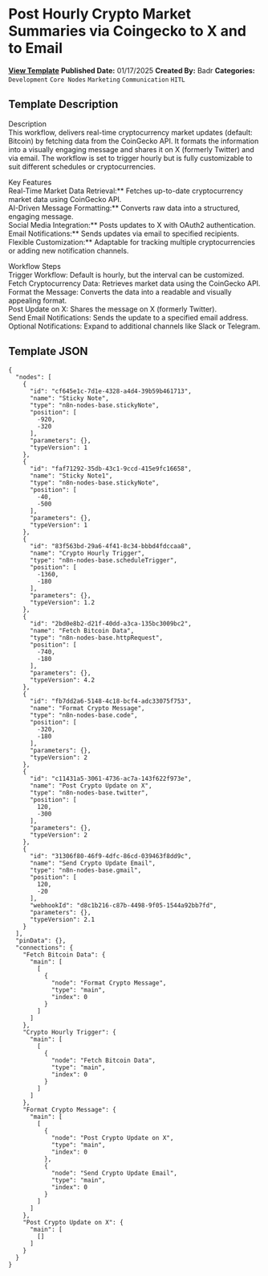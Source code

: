 # Post Hourly Crypto Market Summaries via Coingecko to X and to Email

**[View Template](https://n8n.io/workflows/2746-/)**  **Published Date:** 01/17/2025  **Created By:** Badr  **Categories:** `Development` `Core Nodes` `Marketing` `Communication` `HITL`  

## Template Description

Description  
This workflow, delivers real-time cryptocurrency market updates (default: Bitcoin) by fetching data from the CoinGecko API. It formats the information into a visually engaging message and shares it on X (formerly Twitter) and via email. The workflow is set to trigger hourly but is fully customizable to suit different schedules or cryptocurrencies.

Key Features  
Real-Time Market Data Retrieval:** Fetches up-to-date cryptocurrency market data using CoinGecko API.  
AI-Driven Message Formatting:** Converts raw data into a structured, engaging message.  
Social Media Integration:** Posts updates to X with OAuth2 authentication.  
Email Notifications:** Sends updates via email to specified recipients.  
Flexible Customization:** Adaptable for tracking multiple cryptocurrencies or adding new notification channels.  

Workflow Steps  
Trigger Workflow: Default is hourly, but the interval can be customized.  
Fetch Cryptocurrency Data: Retrieves market data using the CoinGecko API.  
Format the Message: Converts the data into a readable and visually appealing format.  
Post Update on X: Shares the message on X (formerly Twitter).  
Send Email Notifications: Sends the update to a specified email address.  
Optional Notifications: Expand to additional channels like Slack or Telegram.

## Template JSON

```
{
  "nodes": [
    {
      "id": "cf645e1c-7d1e-4328-a4d4-39b59b461713",
      "name": "Sticky Note",
      "type": "n8n-nodes-base.stickyNote",
      "position": [
        -920,
        -320
      ],
      "parameters": {},
      "typeVersion": 1
    },
    {
      "id": "faf71292-35db-43c1-9ccd-415e9fc16658",
      "name": "Sticky Note1",
      "type": "n8n-nodes-base.stickyNote",
      "position": [
        -40,
        -500
      ],
      "parameters": {},
      "typeVersion": 1
    },
    {
      "id": "83f563bd-29a6-4f41-8c34-bbbd4fdccaa8",
      "name": "Crypto Hourly Trigger",
      "type": "n8n-nodes-base.scheduleTrigger",
      "position": [
        -1360,
        -180
      ],
      "parameters": {},
      "typeVersion": 1.2
    },
    {
      "id": "2bd0e8b2-d21f-40dd-a3ca-135bc3009bc2",
      "name": "Fetch Bitcoin Data",
      "type": "n8n-nodes-base.httpRequest",
      "position": [
        -740,
        -180
      ],
      "parameters": {},
      "typeVersion": 4.2
    },
    {
      "id": "fb7dd2a6-5148-4c18-bcf4-adc33075f753",
      "name": "Format Crypto Message",
      "type": "n8n-nodes-base.code",
      "position": [
        -320,
        -180
      ],
      "parameters": {},
      "typeVersion": 2
    },
    {
      "id": "c11431a5-3061-4736-ac7a-143f622f973e",
      "name": "Post Crypto Update on X",
      "type": "n8n-nodes-base.twitter",
      "position": [
        120,
        -300
      ],
      "parameters": {},
      "typeVersion": 2
    },
    {
      "id": "31306f80-46f9-4dfc-86cd-039463f8dd9c",
      "name": "Send Crypto Update Email",
      "type": "n8n-nodes-base.gmail",
      "position": [
        120,
        -20
      ],
      "webhookId": "d8c1b216-c87b-4498-9f05-1544a92bb7fd",
      "parameters": {},
      "typeVersion": 2.1
    }
  ],
  "pinData": {},
  "connections": {
    "Fetch Bitcoin Data": {
      "main": [
        [
          {
            "node": "Format Crypto Message",
            "type": "main",
            "index": 0
          }
        ]
      ]
    },
    "Crypto Hourly Trigger": {
      "main": [
        [
          {
            "node": "Fetch Bitcoin Data",
            "type": "main",
            "index": 0
          }
        ]
      ]
    },
    "Format Crypto Message": {
      "main": [
        [
          {
            "node": "Post Crypto Update on X",
            "type": "main",
            "index": 0
          },
          {
            "node": "Send Crypto Update Email",
            "type": "main",
            "index": 0
          }
        ]
      ]
    },
    "Post Crypto Update on X": {
      "main": [
        []
      ]
    }
  }
}
```
